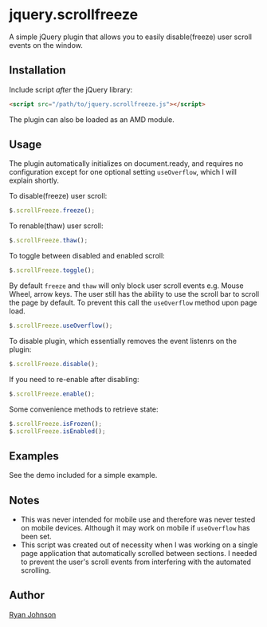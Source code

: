 # jquery.scrollfreeze

A simple jQuery plugin that allows you to easily disable(freeze) user scroll events on the window.

## Installation

Include script *after* the jQuery library:

```html
<script src="/path/to/jquery.scrollfreeze.js"></script>
```

The plugin can also be loaded as an AMD module.

## Usage

The plugin automatically initializes on document.ready, and requires no configuration except for one optional setting `useOverflow`, which I will explain shortly.

To disable(freeze) user scroll:

```javascript
$.scrollFreeze.freeze();
```

To renable(thaw) user scroll:

```javascript
$.scrollFreeze.thaw();
```

To toggle between disabled and enabled scroll:

```javascript
$.scrollFreeze.toggle();
```

By default `freeze` and `thaw` will only block user scroll events e.g. Mouse Wheel, arrow keys. The user still has the ability to use the scroll bar to scroll the page by default. To prevent this call the `useOverflow` method upon page load. 

```javascript
$.scrollFreeze.useOverflow();
```

To disable plugin, which essentially removes the event listenrs on the plugin:

```javascript
$.scrollFreeze.disable();
```

If you need to re-enable after disabling:

```javascript
$.scrollFreeze.enable();
```

Some convenience methods to retrieve state:

```javascript
$.scrollFreeze.isFrozen();
$.scrollFreeze.isEnabled();
```

## Examples

See the demo included for a simple example.

## Notes
* This was never intended for mobile use and therefore was never tested on mobile devices. Although it may work on mobile if `useOverflow` has been set.
* This script was created out of necessity when I was working on a single page application that automatically scrolled between sections. I needed to prevent the user's scroll events from interfering with the automated scrolling. 


## Author

[Ryan Johnson](https://github.com/ryandrewjohnson)